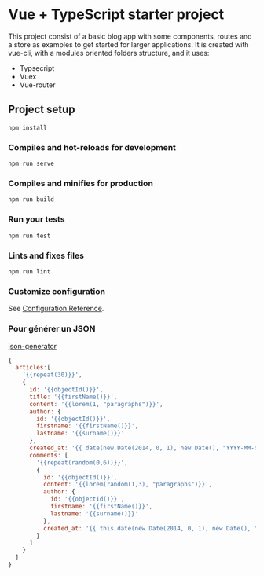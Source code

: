 # Vue + TypeScript starter project

This project consist of a basic blog app with some components, routes and a store as examples to get started for larger applications.
It is created with vue-cli, with a modules oriented folders structure, and it uses:
- Typsecript
- Vuex
- Vue-router

## Project setup
```
npm install
```

### Compiles and hot-reloads for development
```
npm run serve
```

### Compiles and minifies for production
```
npm run build
```

### Run your tests
```
npm run test
```

### Lints and fixes files
```
npm run lint
```

### Customize configuration
See [Configuration Reference](https://cli.vuejs.org/config/).

### Pour générer un JSON
[json-generator](https://www.json-generator.com/)
```javascript
{
  articles:[
    '{{repeat(30)}}',
    {
      id: '{{objectId()}}',
      title: '{{firstName()}}',
      content: '{{lorem(1, "paragraphs")}}',
      author: {
        id: '{{objectId()}}',
        firstname: '{{firstName()}}',
        lastname: '{{surname()}}'
      },
      created_at: '{{ date(new Date(2014, 0, 1), new Date(), "YYYY-MM-dd HH:mm:ss") }}',
      comments: [
        '{{repeat(random(0,6))}}',
        {
          id: '{{objectId()}}',
          content: '{{lorem(random(1,3), "paragraphs")}}',
          author: {
            id: '{{objectId()}}',
            firstname: '{{firstName()}}',
            lastname: '{{surname()}}'
          },
          created_at: '{{ this.date(new Date(2014, 0, 1), new Date(), "YYYY.MM.dd HH:mm:ss") }}'
        }
      ]
    }
  ]
}
```